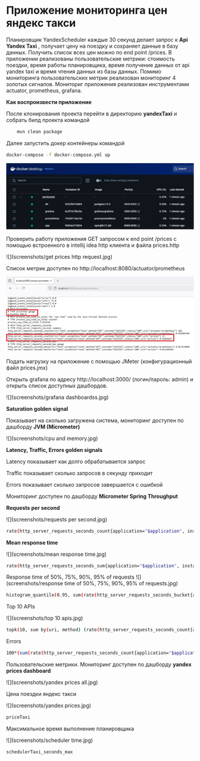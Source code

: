 # **Приложение мониторинга цен яндекс такси**

Планировщик YandexScheduler каждые 30 секунд делает запрос к **Api Yandex Taxi** , получает цену на поездку и сохраняет
данные в базу данных. Получить список всех цен можно по end point /prices. В приложении реализованы пользовательские
метрики: стоимость поездки, время работы планировщика, время получение данных от api yandex taxi и время чтения данных
из базы данных. Помимо мониторинга пользовательских метрик реализован мониторинг 4 золотых сигналов.
Мониториг приложения реализован инструментами actuator, prometheus, grafana.

**Как воспроизвести приложение**

После клонирования проекта перейти в директорию **yandexTaxi** и собрать билд проекта командой

```bash
    mvn clean package
```

Далее запустить докер контейнеры командой

```bash
docker-compose -f docker-compose.yml up
```

![](screenshots/docker-desktop.jpg)

Проверить работу приложения GET запросом к end point /prices  c  помощью встроенного в intellij idea http клиента и файла prices.http

![](screenshots/get prices http request.jpg)

Список метрик доступен по http://localhost:8080/actuator/prometheus

![](screenshots/actuator.jpg)

Подать нагрузку на приложение с помощью JMeter (конфигурационный файл prices.jmx)

Открыть grafana по адресу http://localhost:3000/ (логин/пароль: admin) и открыть список доступных дашбордов.

![](screenshots/grafana dashboardss.jpg)


**Saturation golden signal**

Показывает на сколько загружена система, мониторинг доступен по дашборду **JVM (Micrometer)**

![](screenshots/cpu and memory.jpg)


**Latency, Traffic, Errors golden signals**

Latency показывает как долго обрабатывается запрос

Traffic показывает сколько запросов в секунду приходит

Errors показывает сколько запросов завершается с ошибкой

Мониторинг доступен по дашборду **Micrometer Spring Throughput**

**Requests per second**

![](screenshots/requests per second.jpg)

```bash
rate(http_server_requests_seconds_count{application="$application", instance="$instance", uri!~".*actuator.*"}[1m])
```

**Mean response time**

![](screenshots/mean response time.jpg)

```bash
rate(http_server_requests_seconds_sum{application="$application", instance="$instance", uri!~".*actuator.*"}[1m])/rate(http_server_requests_seconds_count{application="$application", instance="$instance", uri!~".*actuator.*"}[1m])
```

Response time of 50%, 75%, 90%, 95% of requests
![](screenshots/response time of 50%, 75%, 90%, 95% of requests.jpg)
```bash
histogram_quantile(0.95, sum(rate(http_server_requests_seconds_bucket{application="$application", instance="$instance", uri!~".*actuator.*"}[1m])) by (le))
```

Top 10 APIs

![](screenshots/top 10 apis.jpg)

```bash
topk(10, sum by(uri, method) (rate(http_server_requests_seconds_count{application="$application",  uri!~".*actuator.*"}[1m])))
```

Errors

```bash
100*(sum(rate(http_server_requests_seconds_count{application="$application", instance="$instance", uri!~".*actuator.*", status=~"4..|5.."} [10s])) by (uri) / sum(rate(http_server_requests_seconds_count {application="$application", instance="$instance", uri!~".*actuator.*"} [10s])) by (uri))
```

Пользовательские метрики. Мониторинг доступен по дашборду **yandex prices dashboard**

![](screenshots/yandex prices all.jpg)

Цена поездки яндекс такси

![](screenshots/yandex prices.jpg)

```bash
priceTaxi
```

Максимальное время выполнение планировщика 

![](screenshots/scheduler time.jpg)

```bash
schedulerTaxi_seconds_max
```

